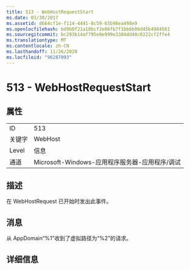 ```yaml
---
title: 513 - WebHostRequestStart
ms.date: 03/30/2017
ms.assetid: d664cf1e-f114-4441-8c59-65b98ea498e9
ms.openlocfilehash: bd9b0f21a10bcf2e86fb7f1bb6b06d45b4984561
ms.sourcegitcommit: bc293b14af795e0e999e3304dd40c0222cf2ffe4
ms.translationtype: MT
ms.contentlocale: zh-CN
ms.lasthandoff: 11/26/2020
ms.locfileid: "96287093"
---
```

# <a name="513---webhostrequeststart"></a>513 - WebHostRequestStart

## <a name="properties"></a>属性  
  
|||  
|-|-|  
|ID|513|  
|关键字|WebHost|  
|Level|信息|  
|通道|Microsoft-Windows-应用程序服务器-应用程序/调试|  
  
## <a name="description"></a>描述  

 在 WebHostRequest 已开始时发出此事件。  
  
## <a name="message"></a>消息  

 从 AppDomain“%1”收到了虚拟路径为“%2”的请求。  
  
## <a name="details"></a>详细信息
